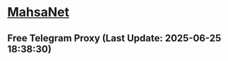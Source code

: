 
# [MahsaNet](https://t.me/mahsa_net)
## Free Telegram Proxy (Last Update: 2025-06-25 18:38:30)

    